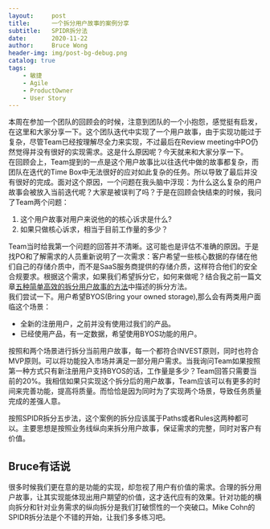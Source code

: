 ```yaml
---
layout:     post
title:      一个拆分用户故事的案例分享
subtitle:   SPIDR拆分法
date:       2020-11-22
author:     Bruce Wong
header-img: img/post-bg-debug.png 
catalog: true
tags:
    - 敏捷
    - Agile
    - ProductOwner
    - User Story
---
```


本周在参加一个团队的回顾会的时候，注意到团队的一个小抱怨，感觉挺有启发，在这里和大家分享一下。这个团队迭代中实现了一个用户故事，由于实现功能过于复杂，尽管Team已经按理解尽全力来实现，不过最后在Review meeting中PO仍然觉得并没有很好的实现需求。这是什么原因呢？今天就来和大家分享一下。  
在回顾会上，Team提到的一点是这个用户故事比以往迭代中做的故事都复杂，而团队在迭代的Time Box中无法很好的应对如此复杂的任务。所以导致了最后并没有很好的完成。面对这个原因，一个问题在我头脑中浮现：为什么这么复杂的用户故事会被放入当前迭代呢？大家是被误判了吗？于是在回顾会快结束的时候，我问了Team两个问题：
1. 这个用户故事对用户来说他的的核心诉求是什么?  
2. 如果只做核心诉求，相当于目前工作量的多少？  

Team当时给我第一个问题的回答并不清晰。这可能也是评估不准确的原因。于是找PO和了解需求的人员重新说明了一次需求：客户希望一些核心数据的存储在他们自己的存储介质中，而不是SaaS服务商提供的存储介质，这样符合他们的安全合规要求。根据这个需求，如果我们希望拆分它，如何来做呢？结合我之前一篇文章[五种简单高效的拆分用户故事的方法](https://brucetalk.com/2020/09/26/split-userstory/)中描述的拆分方法。  
我们尝试一下。用户希望BYOS(Bring your owned storage),那么会有两类用户面临这个场景：  
+ 全新的注册用户，之前并没有使用过我们的产品。  
+ 已经使用产品，有一定数据，希望使用BYOS功能的用户。  

按照和两个场景进行拆分当前用户故事，每一个都符合INVEST原则，同时也符合MVP原则。可以将功能投入市场并满足一部分用户需求。当我询问Team如果按照第一种方式只有新注册用户支持BYOS的话，工作量是多少？Team回答只需要当前的20%。我相信如果只实现这个拆分后的用户故事，Team应该可以有更多的时间来完善功能，提高将质量。而恰恰是因为同时为了实现两个场景，导致任务质量完成的差强人意。  

按照SPIDR拆分五步法，这个案例的拆分应该属于Paths或者Rules这两种都可以。主要思想是按照业务线纵向来拆分用户故事，保证需求的完整，同时对客户有价值。  
## Bruce有话说  
很多时候我们更在意的是功能的实现，却忽视了用户有价值的需求。合理的拆分用户故事，让其实现能体现出用户期望的价值，这才迭代应有的效果。针对功能的横向拆分和针对业务需求的纵向拆分是我们打破惯性的一个突破口。Mike Cohn的SPIDR拆分法是个不错的开始，让我们多多练习吧。

